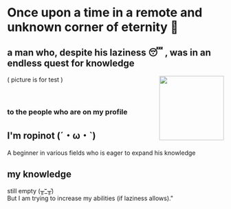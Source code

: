 # Once upon a time in a remote and unknown corner of eternity 🌌
## a man who, despite his laziness 😴 , was in an endless quest for knowledge 
<img align="right" width="150" src="https://i.pinimg.com/736x/f9/6e/1c/f96e1c9d55e4294eca0c0ac2e44597fd.jpg">


( picture is for test )
<br><br><br>
### to the people who are on my profile 
## I'm ropinot (´・ω・`) 
<p>A beginner in various fields who is eager to expand his knowledge</p>


## my knowledge
still empty (╥︣_᷅╥᷅) <br>
But I am trying to increase my abilities (if laziness allows)."
